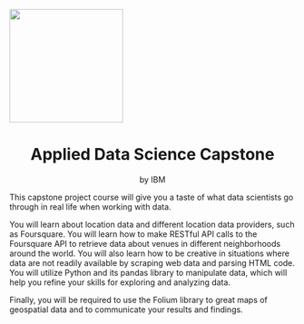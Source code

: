<a><img src="https://ibm.box.com/shared/static/ugcqz6ohbvff804xp84y4kqnvvk3bq1g.png" width="200" align="center"></a>

<center>
    <h1>Applied Data Science Capstone</h1>
    by IBM
</center>

This capstone project course will give you a taste of what data scientists go through in real life when working with data. 

You will learn about location data and different location data providers, such as Foursquare. You will learn how to make RESTful API calls to the Foursquare API to retrieve data about venues in different neighborhoods around the world. You will also learn how to be creative in situations where data are not readily available by scraping web data and parsing HTML code. You will utilize Python and its pandas library to manipulate data, which will help you refine your skills for exploring and analyzing data. 

Finally, you will be required to use the Folium library to great maps of geospatial data and to communicate your results and findings.
